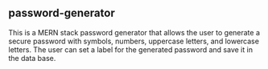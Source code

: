 ## password-generator

This is a MERN stack password generator that allows the user to generate a secure password with symbols, numbers, uppercase letters, and lowercase letters. The user can set a label for the generated password
and save it in the data base.


